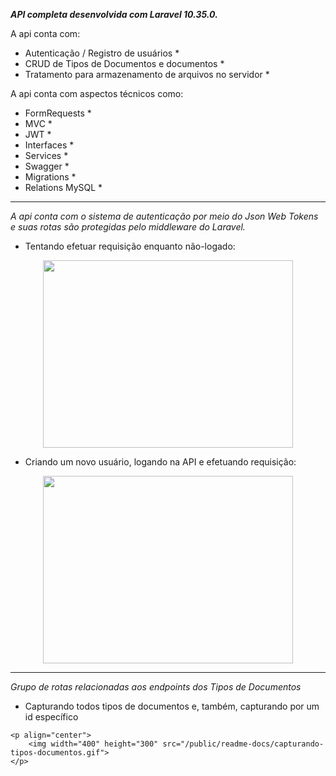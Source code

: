 
***API completa desenvolvida com Laravel 10.35.0.***

A api conta com:

- Autenticação / Registro de usuários *
- CRUD de Tipos de Documentos e documentos *
- Tratamento para armazenamento de arquivos no servidor *

A api conta com aspectos técnicos como:

- FormRequests *
- MVC *
- JWT *
- Interfaces *
- Services *
- Swagger *
- Migrations *
- Relations MySQL *

---

*A api conta com o sistema de autenticação por meio do Json Web Tokens e suas rotas são protegidas pelo middleware do Laravel.*

- Tentando efetuar requisição enquanto não-logado:

<p align="center">
    <img width="400" height="300" src="/public/readme-docs/nao-logado.gif">
</p>

- Criando um novo usuário, logando na API e efetuando requisição:

<p align="center">
    <img width="400" height="300" src="/public/readme-docs/novo-user.gif">
</p>

---

*Grupo de rotas relacionadas aos endpoints dos Tipos de Documentos*

- Capturando todos tipos de documentos e, também, capturando por um id específico

```
<p align="center">
    <img width="400" height="300" src="/public/readme-docs/capturando-tipos-documentos.gif">
</p>
```

